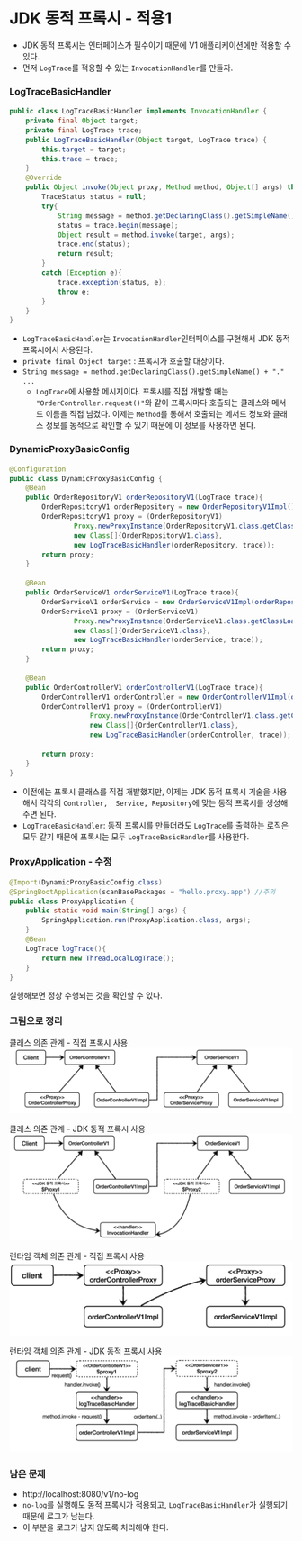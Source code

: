 # JDK 동적 프록시 - 적용1

- JDK 동적 프록시는 인터페이스가 필수이기 때문에 V1 애플리케이션에만 적용할 수 있다.
- 먼저 ``LogTrace``를 적용할 수 있는 ``InvocationHandler``를 만들자.

### LogTraceBasicHandler

```java
public class LogTraceBasicHandler implements InvocationHandler {
    private final Object target;
    private final LogTrace trace;
    public LogTraceBasicHandler(Object target, LogTrace trace) {
        this.target = target;
        this.trace = trace;
    }
    @Override
    public Object invoke(Object proxy, Method method, Object[] args) throws Throwable {
        TraceStatus status = null;
        try{
            String message = method.getDeclaringClass().getSimpleName() + "." + method.getName() + "()";
            status = trace.begin(message);
            Object result = method.invoke(target, args);
            trace.end(status);
            return result;
        }
        catch (Exception e){
            trace.exception(status, e);
            throw e;
        }
    }
}
```
- ``LogTraceBasicHandler``는 ``InvocationHandler``인터페이스를 구현해서 JDK 동적 프록시에서 사용된다.
- ``private final Object target`` : 프록시가 호출할 대상이다.
- ``String message = method.getDeclaringClass().getSimpleName() + "." ... ``
  - ``LogTrace``에 사용할 메시지이다. 프록시를 직접 개발할 때는 ``"OrderController.request()"``와
    같이 프록시마다 호출되는 클래스와 메서드 이름을 직접 남겼다. 이제는 ``Method``를 통해서 호출되는 메서드 
    정보와 클래스 정보를 동적으로 확인할 수 있기 때문에 이 정보를 사용하면 된다.

### DynamicProxyBasicConfig

```java
@Configuration
public class DynamicProxyBasicConfig {
    @Bean
    public OrderRepositoryV1 orderRepositoryV1(LogTrace trace){
        OrderRepositoryV1 orderRepository = new OrderRepositoryV1Impl();
        OrderRepositoryV1 proxy = (OrderRepositoryV1)
                Proxy.newProxyInstance(OrderRepositoryV1.class.getClassLoader(),
                new Class[]{OrderRepositoryV1.class},
                new LogTraceBasicHandler(orderRepository, trace));
        return proxy;
    }

    @Bean
    public OrderServiceV1 orderServiceV1(LogTrace trace){
        OrderServiceV1 orderService = new OrderServiceV1Impl(orderRepositoryV1(trace));
        OrderServiceV1 proxy = (OrderServiceV1)
                Proxy.newProxyInstance(OrderServiceV1.class.getClassLoader(),
                new Class[]{OrderServiceV1.class},
                new LogTraceBasicHandler(orderService, trace));
        return proxy;
    }

    @Bean
    public OrderControllerV1 orderControllerV1(LogTrace trace){
        OrderControllerV1 orderController = new OrderControllerV1Impl(orderServiceV1(trace));
        OrderControllerV1 proxy = (OrderControllerV1)
                    Proxy.newProxyInstance(OrderControllerV1.class.getClassLoader(),
                    new Class[]{OrderControllerV1.class},
                    new LogTraceBasicHandler(orderController, trace));

        return proxy;
    }
}
```
- 이전에는 프록시 클래스를 직접 개발했지만, 이제는 JDK 동적 프록시 기술을 사용해서 각각의 ```Controller, 
  Service, Repository```에 맞는 동적 프록시를 생성해주면 된다.
- ``LogTraceBasicHandler``: 동적 프록시를 만들더라도 ``LogTrace``를 출력하는 로직은 모두 같기 때문에 프록시는 
  모두 ``LogTraceBasicHandler``를 사용한다.

### ProxyApplication - 수정

```java
@Import(DynamicProxyBasicConfig.class)
@SpringBootApplication(scanBasePackages = "hello.proxy.app") //주의
public class ProxyApplication {
	public static void main(String[] args) {
		SpringApplication.run(ProxyApplication.class, args);
	}
	@Bean
	LogTrace logTrace(){
		return new ThreadLocalLogTrace();
	}
}
```

실행해보면 정상 수행되는 것을 확인할 수 있다.

### 그림으로 정리

클래스 의존 관계 - 직접 프록시 사용 
![5.png](Image%2F5.png)

클래스 의존 관계 - JDK 동적 프록시 사용 
![6.png](Image%2F6.png)

런타임 객체 의존 관계 - 직접 프록시 사용 
![7.png](Image%2F7.png)

런타임 객체 의존 관계 - JDK 동적 프록시 사용 
![8.png](Image%2F8.png)

### 남은 문제
- http://localhost:8080/v1/no-log
- ``no-log``를 실행해도 동적 프록시가 적용되고, ``LogTraceBasicHandler``가 실행되기 때문에 로그가 남는다.
- 이 부분을 로그가 남지 않도록 처리해야 한다.


